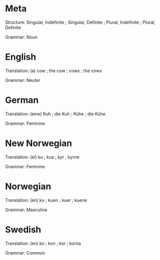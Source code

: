 Meta
====

Structure: Singular, Indefinite ; Singular, Definite ; Plural, Indefinite ; Plural, Definite

Grammar:   Noun



English
=======

Translation: (a) cow ; the cow ; cows ; the cows

Grammar:     Neuter



German
======

Translation: (eine) Kuh ; die Kuh ; Kühe ; die Kühe

Grammar:     Feminine



New Norwegian
=============

Translation: (ei) ku ; kua ; kyr ; kyrne

Grammar:     Feminine



Norwegian
=========

Translation: (en) ku ; kuen ; kuer ; kuene

Grammar:     Masculine



Swedish
=======

Translation:  (en) ko ; kon ; kor ; korna

Grammar:     Common
